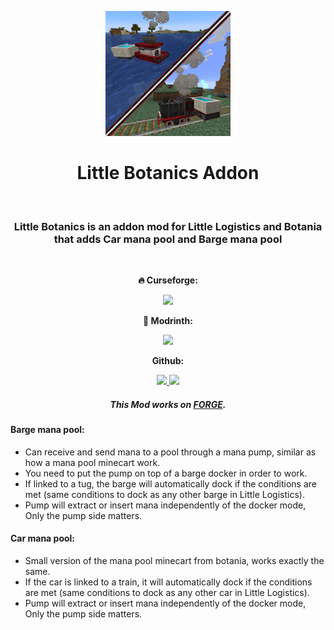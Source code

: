 <p align="center">
<img width="200" height="200" src="src\main\resources\littlebotanics_logo.png">
</p>
<h1 align="center">Little Botanics Addon</h1>
<br/>
<h3 align="center"> Little Botanics is an addon mod for Little Logistics and Botania that adds Car mana pool and Barge mana pool </h3> 
<br/>
<p align="center"> <b> 🔥 Curseforge:   </b> </p>

<p align="center">
<p align="center">
  <a href="https://www.curseforge.com/minecraft/mc-mods/little-botanics/" alt="Downloads">
        <img src="http://cf.way2muchnoise.eu/full_813493_downloads.svg" /> </a>
</p>

<p align="center"> <b> 🔧 Modrinth:   </b> </p>
<p align="center">
  <a href=https://modrinth.com/mod/little_botanics alt="Downloads">
  <img src="https://img.shields.io/modrinth/dt/little_botanics?color=00AF5C&label=Downloads&style=flat&logo=modrinth" /> </a>
</p>

<p align="center"> <b> Github: </b> </p>
<p align="center">
  <a href="https://github.com/LeoBeliik/LittleBotanics/issues" alt="Issues">
        <img src="https://img.shields.io/github/issues/LeoBeliik/LittleBotanics.svg?style=for-the-badge" /> </a>
  <a href="https://github.com/LeoBeliik/LittleBotanics/blob/master/LICENSE.txt" alt="License">
        <img src="https://img.shields.io/github/license/LeoBeliik/LittleBotanics.svg?style=for-the-badge" /> </a>  
</p>

<h5 align="center"><b>This Mod works on <a href= https://files.minecraftforge.net/net/minecraftforge/forge alt="FORGE"> FORGE</a>.</b></h5>

<h4>Barge mana pool:</h4>

* Can receive and send mana to a pool through a mana pump, similar as how a mana pool minecart work.
* You need to put the pump on top of a barge docker in order to work.
* If linked to a tug, the barge will automatically dock if the conditions are met (same conditions to dock as any other barge in Little Logistics).
* Pump will extract or insert mana independently of the docker mode, Only the pump side matters.

 

<h4>Car mana pool:</h4>

* Small version of the mana pool minecart from botania, works exactly the same.
* If the car is linked to a train, it will automatically dock if the conditions are met (same conditions to dock as any other car in Little Logistics).
* Pump will extract or insert mana independently of the docker mode, Only the pump side matters.

